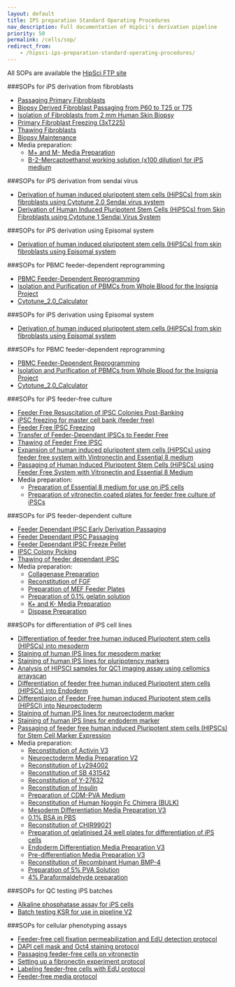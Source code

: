 ```yaml
---
layout: default
title: IPS preparation Standard Operating Procedures
nav_description: Full documentation of HipSci's derivation pipeline
priority: 50
permalink: /cells/sop/
redirect_from:
    - /hipsci-ips-preparation-standard-operating-procedures/
---
```


All SOPs are available the [HipSci FTP site](ftp://ftp.hipsci.ebi.ac.uk/vol1/ftp/technical/standard_operating_procedures/)

###SOPs for iPS derivation from fibroblasts

* [Passaging Primary Fibroblasts](http://ftp.hipsci.ebi.ac.uk/vol1/ftp/technical/standard_operating_procedures/ips_derivation_from_fibroblast/CGAP-PRO-150_Passaging_Primary_Fibroblasts.pdf)
* [Biopsy Derived Fibroblast Passaging from P60 to T25 or T75](http://ftp.hipsci.ebi.ac.uk/vol1/ftp/technical/standard_operating_procedures/ips_derivation_from_fibroblast/CGAP-PRO-070_Biopsy_Derived_Fibroblast_Passaging_from_P60_to_T25_or_T75.pdf)
* [Isolation of Fibroblasts from 2 mm Human Skin Biopsy](http://ftp.hipsci.ebi.ac.uk/vol1/ftp/technical/standard_operating_procedures/ips_derivation_from_fibroblast/CGAP-PRO-002_Isolation_of_Fibroblasts_from_2_mm_Human_Skin_Biopsy.pdf)
* [Primary Fibroblast Freezing (3xT225)](http://ftp.hipsci.ebi.ac.uk/vol1/ftp/technical/standard_operating_procedures/ips_derivation_from_fibroblast/CGAP-PRO-071_Primary_Fibroblast_Freezing_(3xT225).pdf)
* [Thawing Fibroblasts](http://ftp.hipsci.ebi.ac.uk/vol1/ftp/technical/standard_operating_procedures/ips_derivation_from_fibroblast/CGAP-PRO-121_Thawing_Fibroblasts.pdf)
* [Biopsy Maintenance](http://ftp.hipsci.ebi.ac.uk/vol1/ftp/technical/standard_operating_procedures/ips_derivation_from_fibroblast/CGAP-PRO-136_Biopsy_Maintenance.pdf)
* Media preparation:
    * [M+ and M- Media Preparation](http://ftp.hipsci.ebi.ac.uk/vol1/ftp/technical/standard_operating_procedures/ips_derivation_from_fibroblast/media_preparation/CGaP-PRO-029_M+_and_M-_Media_Preparation.pdf)
    * [B-2-Mercaptoethanol working solution (x100 dilution) for iPS medium](http://ftp.hipsci.ebi.ac.uk/vol1/ftp/technical/standard_operating_procedures/ips_derivation_from_fibroblast/media_preparation/CGaP-PRO-024_B-2-Mercaptoethanol_working_solution_(x100_dilution)_for_iPS_medium.pdf)


###SOPs for iPS derivation from sendai virus

* [Derivation of human induced pluripotent stem cells (HiPSCs) from skin fibroblasts using Cytotune 2.0 Sendai virus system](http://ftp.hipsci.ebi.ac.uk/vol1/ftp/technical/standard_operating_procedures/ips_derivation_cytotune_sendai/CGAP-PRO-187_Derivation_of_human_induced_pluripotent_stem_cells_(HiPSCs)_from_skin_fibroblasts_using_Cytotune_2.0_Sendai_virus_system.pdf)
* [Derivation of Human Induced Pluripotent Stem Cells (HiPSCs) from Skin Fibroblasts using Cytotune 1 Sendai Virus System](http://ftp.hipsci.ebi.ac.uk/vol1/ftp/technical/standard_operating_procedures/ips_derivation_cytotune_sendai/CGAP-PRO-001_Derivation_of_Human_Induced_Pluripotent_Stem_Cells_(HiPSCs)_from_Skin_Fibroblasts_using_Cytotune_1_Sendai_Virus_System.pdf)


###SOPs for iPS derivation using Episomal system

* [Derivation of human induced pluripotent stem cells (HiPSCs) from skin fibroblasts using Episomal system](http://ftp.hipsci.ebi.ac.uk/vol1/ftp/technical/standard_operating_procedures/episomal_reprogramming/CGaP-PRO-025_Reprogramming_of_Fibroblasts_using_Episomal_system.pdf)


###SOPs for PBMC feeder-dependent reprogramming
* [PBMC Feeder-Dependent Reprogramming](http://ftp.hipsci.ebi.ac.uk/vol1/ftp/technical/standard_operating_procedures/pbmc_isolation/CGaP-PRO-0098_PBMC_Feeder-Dependent_Reprogramming.pdf)
* [Isolation and Purification of PBMCs from Whole Blood for the Insignia Project](http://ftp.hipsci.ebi.ac.uk/vol1/ftp/technical/standard_operating_procedures/pbmc_isolation/CGAP-PRO-0172_Isolation_and_Purification_of_PBMCs_from_Whole_Blood_for_Insignia_V1.2.pdf)
* [Cytotune_2.0_Calculator](http://ftp.hipsci.ebi.ac.uk/vol1/ftp/technical/standard_operating_procedures/pbmc_isolation/Cytotune_2.0_Calculator.xlsx)


###SOPs for iPS derivation using Episomal system

* [Derivation of human induced pluripotent stem cells (HiPSCs) from skin fibroblasts using Episomal system](http://ftp.hipsci.ebi.ac.uk/vol1/ftp/technical/standard_operating_procedures/episomal_reprogramming/CGaP-PRO-025_Reprogramming_of_Fibroblasts_using_Episomal_system.pdf)


###SOPs for PBMC feeder-dependent reprogramming
* [PBMC Feeder-Dependent Reprogramming](http://ftp.hipsci.ebi.ac.uk/vol1/ftp/technical/standard_operating_procedures/pbmc_isolation/CGaP-PRO-0098_PBMC_Feeder-Dependent_Reprogramming.pdf)
* [Isolation and Purification of PBMCs from Whole Blood for the Insignia Project](http://ftp.hipsci.ebi.ac.uk/vol1/ftp/technical/standard_operating_procedures/pbmc_isolation/CGAP-PRO-0172_Isolation_and_Purification_of_PBMCs_from_Whole_Blood_for_Insignia_V1.2.pdf)
* [Cytotune_2.0_Calculator](http://ftp.hipsci.ebi.ac.uk/vol1/ftp/technical/standard_operating_procedures/pbmc_isolation/Cytotune_2.0_Calculator.xlsx)



###SOPs for iPS feeder-free culture

* [Feeder Free Resuscitation of IPSC Colonies Post-Banking](http://ftp.hipsci.ebi.ac.uk/vol1/ftp/technical/standard_operating_procedures/ips_feeder_free_culture/CGAP-PRO-177_Feeder_Free_Resuscitation_of_IPSC_Colonies_Post-Banking.pdf)
* [iPSC freezing for master cell bank (feeder free)](http://ftp.hipsci.ebi.ac.uk/vol1/ftp/technical/standard_operating_procedures/ips_feeder_free_culture/CGaP-PRO-117_iPSC_freezing_for_master_cell_bank_(feeder_free).pdf)
* [Feeder Free IPSC Freezing](http://ftp.hipsci.ebi.ac.uk/vol1/ftp/technical/standard_operating_procedures/ips_feeder_free_culture/CGAP-PRO-132_Feeder_Free_IPSC_Freezing.pdf)
* [Transfer of Feeder-Dependant IPSCs to Feeder Free](http://ftp.hipsci.ebi.ac.uk/vol1/ftp/technical/standard_operating_procedures/ips_feeder_free_culture/CGAP-PRO-118_Transfer_of_Feeder-Dependant_IPSCs_to_Feeder_Free.pdf)
* [Thawing of Feeder Free IPSC](http://ftp.hipsci.ebi.ac.uk/vol1/ftp/technical/standard_operating_procedures/ips_feeder_free_culture/CGAP-PRO-135_Thawing_of_Feeder_Free_IPSC.pdf)
* [Expansion of human induced pluripotent stem cells (HiPSCs) using feeder free system with Vintronectin and Essential 8 medium](http://ftp.hipsci.ebi.ac.uk/vol1/ftp/technical/standard_operating_procedures/ips_feeder_free_culture/CGAP-PRO-140_Expansion_of_human_induced_pluripotent_stem_cells_(HiPSCs)_using_feeder_free_system_with_Vintronectin_and_Essential_8_medium.pdf)
* [Passaging of Human Induced Pluripotent Stem Cells (HiPSCs) using Feeder Free System with Vitronectin and Essential 8 Medium](http://ftp.hipsci.ebi.ac.uk/vol1/ftp/technical/standard_operating_procedures/ips_feeder_free_culture/CGAP-PRO-139_Passaging_of_Human_Induced_Pluripotent_Stem_Cells_(HiPSCs)_using_Feeder_Free_System_with_Vitronectin_and_Essential_8_Medium.pdf)
* Media preparation:
    * [Preparation of Essential 8 medium for use on iPS cells](http://ftp.hipsci.ebi.ac.uk/vol1/ftp/technical/standard_operating_procedures/ips_feeder_free_culture/media_preparation/CGaP-PRO-054_Preparation_of_Essential_8_medium_for_use_on_iPS_cells.pdf)
    * [Preparation of vitronectin coated plates for feeder free culture of iPSCs](http://ftp.hipsci.ebi.ac.uk/vol1/ftp/technical/standard_operating_procedures/ips_feeder_free_culture/media_preparation/CGAP-PRO-123_Preparation_of_vitronectin_coated_plates_for_feeder_free_culture_of_iPSCs.pdf)

###SOPs for iPS feeder-dependent culture

* [Feeder Dependant IPSC Early Derivation Passaging](http://ftp.hipsci.ebi.ac.uk/vol1/ftp/technical/standard_operating_procedures/ips_feeder_dependent_culture/CGAP-PRO-144_Feeder_Dependant_IPSC_Early_Derivation_Passaging.pdf)
* [Feeder Dependant IPSC Passaging](http://ftp.hipsci.ebi.ac.uk/vol1/ftp/technical/standard_operating_procedures/ips_feeder_dependent_culture/CGAP-PRO-173_Feeder_Dependant_IPSC_Passaging.pdf)
* [Feeder Dependant IPSC Freeze Pellet](http://ftp.hipsci.ebi.ac.uk/vol1/ftp/technical/standard_operating_procedures/ips_feeder_dependent_culture/CGAP-PRO-145_Feeder_Dependant_IPSC_Freeze_Pellet.pdf)
* [IPSC Colony Picking](http://ftp.hipsci.ebi.ac.uk/vol1/ftp/technical/standard_operating_procedures/ips_feeder_dependent_culture/CGAP-PRO-153_IPSC_Colony_Picking.pdf)
* [Thawing of feeder dependant iPSC](http://ftp.hipsci.ebi.ac.uk/vol1/ftp/technical/standard_operating_procedures/ips_feeder_dependent_culture/CGAP-PRO-184_Thawing_of_feeder_dependant_iPSC.pdf)
* Media preparation:
    * [Collagenase Preparation](http://ftp.hipsci.ebi.ac.uk/vol1/ftp/technical/standard_operating_procedures/ips_feeder_dependent_culture/media_preparation/CGaP-PRO-031_Collagenase_Preparation.pdf)
    * [Reconstitution of FGF](http://ftp.hipsci.ebi.ac.uk/vol1/ftp/technical/standard_operating_procedures/ips_feeder_dependent_culture/media_preparation/CGaP-PRO-030_Reconstitution_of_FGF.pdf)
    * [Preparation of MEF Feeder Plates](http://ftp.hipsci.ebi.ac.uk/vol1/ftp/technical/standard_operating_procedures/ips_feeder_dependent_culture/media_preparation/CGaP-PRO-033_Preparation_of_MEF_Feeder_Plates.pdf)
    * [Preparation of 0.1% gelatin solution](http://ftp.hipsci.ebi.ac.uk/vol1/ftp/technical/standard_operating_procedures/ips_feeder_dependent_culture/media_preparation/CGaP-PRO-034_Preparation_of_0.1%_gelatin_solution.pdf)
    * [K+ and K- Media Preparation](http://ftp.hipsci.ebi.ac.uk/vol1/ftp/technical/standard_operating_procedures/ips_feeder_dependent_culture/media_preparation/CGaP-PRO-019_K+_and_K-_Media_Preparation.pdf)
    * [Dispase Preparation](http://ftp.hipsci.ebi.ac.uk/vol1/ftp/technical/standard_operating_procedures/ips_feeder_dependent_culture/media_preparation/CGaP-PRO-032_Dispase_Preparation.pdf)

###SOPs for differentiation of iPS cell lines

* [Differentiation of feeder free human induced Pluripotent stem cells (HIPSCs) into mesoderm](http://ftp.hipsci.ebi.ac.uk/vol1/ftp/technical/standard_operating_procedures/ips_differentiation/CGaP-PRO-129_Differentiation_of_feeder_free_human_induced_Pluripotent_stem_cells_(HIPSCs)_into_mesoderm.pdf)
* [Staining of human IPS lines for mesoderm marker](http://ftp.hipsci.ebi.ac.uk/vol1/ftp/technical/standard_operating_procedures/ips_differentiation/CGaP-PRO-049_Staining_of_human_IPS_lines_for_mesoderm_marker.pdf)
* [Staining of human IPS lines for pluripotency markers](http://ftp.hipsci.ebi.ac.uk/vol1/ftp/technical/standard_operating_procedures/ips_differentiation/CGaP-PRO-047_Staining_of_human_IPS_lines_for_pluripotency_markers.pdf)
* [Analysis of HIPSCI samples for QC1 imaging assay using cellomics arrayscan](http://ftp.hipsci.ebi.ac.uk/vol1/ftp/technical/standard_operating_procedures/ips_differentiation/CGap-PRO-073_Analysis_of_HIPSCI_samples_for_QC1_imaging_assay_using_cellomics_arrayscan.pdf)
* [Differentiation of feeder free human induced Pluripotent stem cells (HIPSCs) into Endoderm](http://ftp.hipsci.ebi.ac.uk/vol1/ftp/technical/standard_operating_procedures/ips_differentiation/CGAP-PRO-130_Differentiation_of_feeder_free_human_induced_Pluripotent_stem_cells_(HIPSCs)_into_Endoderm.pdf)
* [Differentiaion of Feeder Free human induced Pluripotent stem cells (HIPSCI) into Neuroectoderm](http://ftp.hipsci.ebi.ac.uk/vol1/ftp/technical/standard_operating_procedures/ips_differentiation/CGAP-PRO-131_Differentiaion_of_Feeder_Free_human_induced_Pluripotent_stem_cells_(HIPSCI)_into_Neuroectoderm.pdf)
* [Staining of human IPS lines for neuroectoderm marker](http://ftp.hipsci.ebi.ac.uk/vol1/ftp/technical/standard_operating_procedures/ips_differentiation/CGaP-PRO-050_Staining_of_human_IPS_lines_for_neuroectoderm_marker.pdf)
* [Staining of human IPS lines for endoderm marker](http://ftp.hipsci.ebi.ac.uk/vol1/ftp/technical/standard_operating_procedures/ips_differentiation/CGaP-PRO-048_Staining_of_human_IPS_lines_for_endoderm_marker.pdf)
* [Passaging of feeder free human induced Pluripotent stem cells (HIPSCs) for Stem Cell Marker Expression](http://ftp.hipsci.ebi.ac.uk/vol1/ftp/technical/standard_operating_procedures/ips_differentiation/CGAP-PRO-128_Passaging_of_feeder_free_human_induced_Pluripotent_stem_cells_(HIPSCs)_for_Stem_Cell_Marker_Expression.pdf)
* Media preparation:
    * [Reconstitution of Activin V3](http://ftp.hipsci.ebi.ac.uk/vol1/ftp/technical/standard_operating_procedures/ips_differentiation/media_preparation/CGaP-PRO-035_Reconstitution_of_Activin_V3.pdf)
    * [Neuroectoderm Media Preparation V2](http://ftp.hipsci.ebi.ac.uk/vol1/ftp/technical/standard_operating_procedures/ips_differentiation/media_preparation/CGaP-PRO-103_Neuroectoderm_Media_Preparation_V2.pdf)
    * [Reconstitution of Ly294002](http://ftp.hipsci.ebi.ac.uk/vol1/ftp/technical/standard_operating_procedures/ips_differentiation/media_preparation/CGaP-PRO-038_Reconstitution_of_Ly294002.pdf)
    * [Reconstitution of SB 431542](http://ftp.hipsci.ebi.ac.uk/vol1/ftp/technical/standard_operating_procedures/ips_differentiation/media_preparation/CGaP-PRO-052_Reconstitution_of_SB_431542.pdf)
    * [Reconstitution of Y-27632](http://ftp.hipsci.ebi.ac.uk/vol1/ftp/technical/standard_operating_procedures/ips_differentiation/media_preparation/CGaP-PRO-053_Reconstitution_of_Y-27632.pdf)
    * [Reconstitution of Insulin](http://ftp.hipsci.ebi.ac.uk/vol1/ftp/technical/standard_operating_procedures/ips_differentiation/media_preparation/CGaP-PRO-087_Reconstitution_of_Insulin.pdf)
    * [Preparation of CDM-PVA Medium](http://ftp.hipsci.ebi.ac.uk/vol1/ftp/technical/standard_operating_procedures/ips_differentiation/media_preparation/CGaP-PRO-069_Preparation_of_CDM-PVA_Medium.pdf)
    * [Reconstitution of Human Noggin Fc Chimera (BULK)](http://ftp.hipsci.ebi.ac.uk/vol1/ftp/technical/standard_operating_procedures/ips_differentiation/media_preparation/CGaP-PRO-051_Reconstitution_of_Human_Noggin_Fc_Chimera_(BULK).pdf)
    * [Mesoderm Differentiation Media Preparation V3](http://ftp.hipsci.ebi.ac.uk/vol1/ftp/technical/standard_operating_procedures/ips_differentiation/media_preparation/CGaP-PRO-105_Mesoderm_Differentiation_Media_Preparation_V3.pdf)
    * [0.1% BSA in PBS](http://ftp.hipsci.ebi.ac.uk/vol1/ftp/technical/standard_operating_procedures/ips_differentiation/media_preparation/CGaP-PRO-097_0.1%_BSA_in_PBS.pdf)
    * [Reconstitution of CHIR99021](http://ftp.hipsci.ebi.ac.uk/vol1/ftp/technical/standard_operating_procedures/ips_differentiation/media_preparation/CGaP-PRO-039_Reconstitution_of_CHIR99021.pdf)
    * [Preparation of gelatinised 24 well plates for differentiation of iPS cells](http://ftp.hipsci.ebi.ac.uk/vol1/ftp/technical/standard_operating_procedures/ips_differentiation/media_preparation/CGaP-PRO-022_Preparation_of_gelatinised_24_well_plates_for_differentiation_of_iPS_cells.pdf)
    * [Endoderm Differentiation Media Preparation V3](http://ftp.hipsci.ebi.ac.uk/vol1/ftp/technical/standard_operating_procedures/ips_differentiation/media_preparation/CGaP-PRO-106_Endoderm_Differentiation_Media_Preparation_V3.pdf)
    * [Pre-differentiation Media Preparation V3](http://ftp.hipsci.ebi.ac.uk/vol1/ftp/technical/standard_operating_procedures/ips_differentiation/media_preparation/CGaP-PRO-104_Pre-differentiation_Media_Preparation_V3.pdf)
    * [Reconstitution of Recombinant Human BMP-4](http://ftp.hipsci.ebi.ac.uk/vol1/ftp/technical/standard_operating_procedures/ips_differentiation/media_preparation/CGaP-PRO-037_Reconstitution_of_Recombinant_Human_BMP-4.pdf)
    * [Preparation of 5% PVA Solution](http://ftp.hipsci.ebi.ac.uk/vol1/ftp/technical/standard_operating_procedures/ips_differentiation/media_preparation/CGaP-PRO-089_Preparation_of_5%_PVA_Solution.pdf)
    * [4% Paraformaldehyde preparation](http://ftp.hipsci.ebi.ac.uk/vol1/ftp/technical/standard_operating_procedures/ips_differentiation/CGaP-PRO-046_4%_Paraformaldehyde_preparation.pdf)

###SOPs for QC testing iPS batches

* [Alkaline phosphatase assay for iPS cells](http://ftp.hipsci.ebi.ac.uk/vol1/ftp/technical/standard_operating_procedures/ips_batch_tests/CGaP-PRO-023_Alkaline_phosphatase_assay_for_iPS_cells.pdf)
* [Batch testing KSR for use in pipeline V2](http://ftp.hipsci.ebi.ac.uk/vol1/ftp/technical/standard_operating_procedures/ips_batch_tests/CGaP-PRO-021_Batch_testing_KSR_for_use_in_pipeline_V2.pdf)


###SOPs for cellular phenotyping assays

* [Feeder-free cell fixation permeabilization and EdU detection protocol](http://ftp.hipsci.ebi.ac.uk/vol1/ftp/technical/standard_operating_procedures/20140620_cellbiol-fn_sops/20140620_Feeder-free_cell_fixation_permeabilization_and_EdU_detection_protocol.pdf)
* [DAPI cell mask and Oct4 staining protocol](http://ftp.hipsci.ebi.ac.uk/vol1/ftp/technical/standard_operating_procedures/20140620_cellbiol-fn_sops/20140620_DAPI_cell_mask_and_Oct4_staining_protocol.pdf)
* [Passaging feeder-free cells on vitronectin](http://ftp.hipsci.ebi.ac.uk/vol1/ftp/technical/standard_operating_procedures/20140620_cellbiol-fn_sops/20140620_Passaging_feeder-free_cells_on_vitronectin.pdf)
* [Setting up a fibronectin experiment protocol](http://ftp.hipsci.ebi.ac.uk/vol1/ftp/technical/standard_operating_procedures/20140620_cellbiol-fn_sops/20140620_Setting_up_a_fibronectin_experiment_protocol.pdf)
* [Labeling feeder-free cells with EdU protocol](http://ftp.hipsci.ebi.ac.uk/vol1/ftp/technical/standard_operating_procedures/20140620_cellbiol-fn_sops/20140620_Labeling_feeder-free_cells_with_EdU_protocol.pdf)
* [Feeder-free media protocol](http://ftp.hipsci.ebi.ac.uk/vol1/ftp/technical/standard_operating_procedures/20140620_cellbiol-fn_sops/20140620_Feeder-free_media_protocol.pdf)



